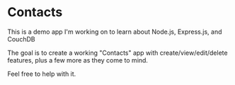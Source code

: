 # Contacts
This is a demo app I'm working on to learn about Node.js, Express.js, and CouchDB

The goal is to create a working "Contacts" app with create/view/edit/delete features, plus a few more as they come to mind. 

Feel free to help with it. 
